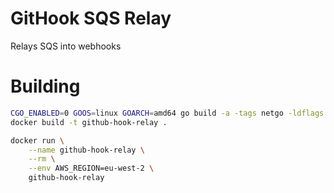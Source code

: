 # GitHook SQS Relay
Relays SQS into webhooks

# Building
```bash
CGO_ENABLED=0 GOOS=linux GOARCH=amd64 go build -a -tags netgo -ldflags '-w'
docker build -t github-hook-relay .
```

```bash
docker run \
    --name github-hook-relay \
    --rm \
    --env AWS_REGION=eu-west-2 \
    github-hook-relay
```
